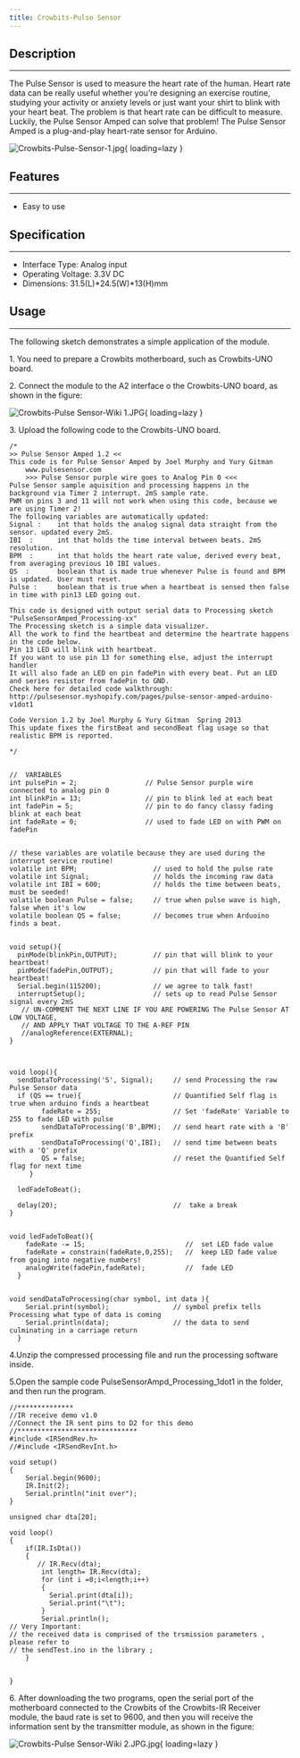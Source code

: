 ```yaml
---
title: Crowbits-Pulse Sensor
---
```


## Description
-----------

The Pulse Sensor is used to measure the heart rate of the human. Heart rate data can be really useful whether you’re designing an exercise routine, studying your activity or anxiety levels or just want your shirt to blink with your heart beat. The problem is that heart rate can be difficult to measure. Luckily, the Pulse Sensor Amped can solve that problem! The Pulse Sensor Amped is a plug-and-play heart-rate sensor for Arduino.

![Crowbits-Pulse-Sensor-1.jpg](https://wiki.elecrow.com/images/thumb/2/23/Crowbits-Pulse-Sensor-1.jpg/600px-Crowbits-Pulse-Sensor-1.jpg){ loading=lazy }

## Features
--------

- Easy to use

## Specification
-------------

- Interface Type: Analog input
- Operating Voltage: 3.3V DC
- Dimensions: 31.5(L)\*24.5(W)\*13(H)mm

## Usage
-----

The following sketch demonstrates a simple application of the module.

1\. You need to prepare a Crowbits motherboard, such as Crowbits-UNO board.

2\. Connect the module to the A2 interface o the Crowbits-UNO board, as shown in the figure:

![Crowbits-Pulse Sensor-Wiki 1.JPG](https://wiki.elecrow.com/images/thumb/e/e7/Crowbits-Pulse_Sensor-Wiki_1.JPG/600px-Crowbits-Pulse_Sensor-Wiki_1.JPG){ loading=lazy }

3\. Upload the following code to the Crowbits-UNO board.

```
/*
>> Pulse Sensor Amped 1.2 <<
This code is for Pulse Sensor Amped by Joel Murphy and Yury Gitman
    www.pulsesensor.com 
    >>> Pulse Sensor purple wire goes to Analog Pin 0 <<<
Pulse Sensor sample aquisition and processing happens in the background via Timer 2 interrupt. 2mS sample rate.
PWM on pins 3 and 11 will not work when using this code, because we are using Timer 2!
The following variables are automatically updated:
Signal :    int that holds the analog signal data straight from the sensor. updated every 2mS.
IBI  :      int that holds the time interval between beats. 2mS resolution.
BPM  :      int that holds the heart rate value, derived every beat, from averaging previous 10 IBI values.
QS  :       boolean that is made true whenever Pulse is found and BPM is updated. User must reset.
Pulse :     boolean that is true when a heartbeat is sensed then false in time with pin13 LED going out.

This code is designed with output serial data to Processing sketch "PulseSensorAmped_Processing-xx"
The Processing sketch is a simple data visualizer. 
All the work to find the heartbeat and determine the heartrate happens in the code below.
Pin 13 LED will blink with heartbeat.
If you want to use pin 13 for something else, adjust the interrupt handler
It will also fade an LED on pin fadePin with every beat. Put an LED and series resistor from fadePin to GND.
Check here for detailed code walkthrough:
http://pulsesensor.myshopify.com/pages/pulse-sensor-amped-arduino-v1dot1

Code Version 1.2 by Joel Murphy & Yury Gitman  Spring 2013
This update fixes the firstBeat and secondBeat flag usage so that realistic BPM is reported.

*/


//  VARIABLES
int pulsePin = 2;                 // Pulse Sensor purple wire connected to analog pin 0
int blinkPin = 13;                // pin to blink led at each beat
int fadePin = 5;                  // pin to do fancy classy fading blink at each beat
int fadeRate = 0;                 // used to fade LED on with PWM on fadePin


// these variables are volatile because they are used during the interrupt service routine!
volatile int BPM;                   // used to hold the pulse rate
volatile int Signal;                // holds the incoming raw data
volatile int IBI = 600;             // holds the time between beats, must be seeded! 
volatile boolean Pulse = false;     // true when pulse wave is high, false when it's low
volatile boolean QS = false;        // becomes true when Arduoino finds a beat.


void setup(){
  pinMode(blinkPin,OUTPUT);         // pin that will blink to your heartbeat!
  pinMode(fadePin,OUTPUT);          // pin that will fade to your heartbeat!
  Serial.begin(115200);             // we agree to talk fast!
  interruptSetup();                 // sets up to read Pulse Sensor signal every 2mS 
   // UN-COMMENT THE NEXT LINE IF YOU ARE POWERING The Pulse Sensor AT LOW VOLTAGE, 
   // AND APPLY THAT VOLTAGE TO THE A-REF PIN
   //analogReference(EXTERNAL);   
}



void loop(){
  sendDataToProcessing('S', Signal);     // send Processing the raw Pulse Sensor data
  if (QS == true){                       // Quantified Self flag is true when arduino finds a heartbeat
        fadeRate = 255;                  // Set 'fadeRate' Variable to 255 to fade LED with pulse
        sendDataToProcessing('B',BPM);   // send heart rate with a 'B' prefix
        sendDataToProcessing('Q',IBI);   // send time between beats with a 'Q' prefix
        QS = false;                      // reset the Quantified Self flag for next time    
     }
  
  ledFadeToBeat();
  
  delay(20);                             //  take a break
}


void ledFadeToBeat(){
    fadeRate -= 15;                         //  set LED fade value
    fadeRate = constrain(fadeRate,0,255);   //  keep LED fade value from going into negative numbers!
    analogWrite(fadePin,fadeRate);          //  fade LED
  }


void sendDataToProcessing(char symbol, int data ){
    Serial.print(symbol);                // symbol prefix tells Processing what type of data is coming
    Serial.println(data);                // the data to send culminating in a carriage return
  }
```

4.Unzip the compressed processing file and run the processing software inside.

5.Open the sample code PulseSensorAmpd\_Processing\_1dot1 in the folder, and then run the program.

```
//**************
//IR receive demo v1.0
//Connect the IR sent pins to D2 for this demo
//******************************
#include <IRSendRev.h>
//#include <IRSendRevInt.h>

void setup()
{
    Serial.begin(9600);
    IR.Init(2);
    Serial.println("init over");
}

unsigned char dta[20];

void loop()
{
    if(IR.IsDta())
    {
       // IR.Recv(dta);
        int length= IR.Recv(dta);
        for (int i =0;i<length;i++)
        {
          Serial.print(dta[i]);
          Serial.print("\t");
        }
        Serial.println();
// Very Important:
// the received data is comprised of the trsmission parameters , please refer to 
// the sendTest.ino in the library ;
    }
    
    
}
```

6\. After downloading the two programs, open the serial port of the motherboard connected to the Crowbits of the Crowbits-IR Receiver module, the baud rate is set to 9600, and then you will receive the information sent by the transmitter module, as shown in the figure:

![Crowbits-Pulse Sensor-Wiki 2.JPG.jpg](https://wiki.elecrow.com/images/thumb/7/7a/Crowbits-Pulse_Sensor-Wiki_2.JPG.jpg/600px-Crowbits-Pulse_Sensor-Wiki_2.JPG.jpg){ loading=lazy }